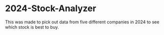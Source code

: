 # 2024-Stock-Analyzer
This was made to pick out data from five different companies in 2024 to see which stock is best to buy.
